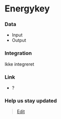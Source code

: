 # Energykey

### Data

- Input
- Output

### Integration

Ikke integreret

### Link

- ?

### Help us stay updated

> [Edit](https://github.com/FMDatahub/Portal/blob/main/docs/Fagsystemer/Energykey/index.md)
